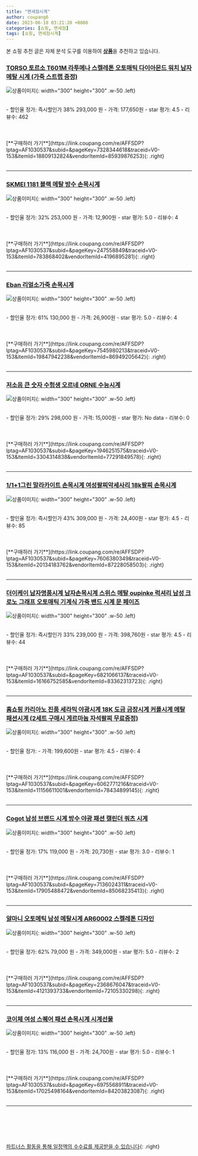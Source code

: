 ```yaml
---
title: "면세점시계"
author: coupang6
date: 2023-06-18 03:21:20 +0800
categories: [쇼핑, 면세점]
tags: [쇼핑, 면세점시계]
---
```


본 쇼핑 추천 글은 자체 분석 도구를 이용하여 [**상품**](https://link.coupang.com/a/bao1ui)을 추천하고 있습니다.

### [TORSO 토르소 T601M 라투메나 스켈레톤 오토매틱 다이아몬드 워치 남자 메탈 시계 (가죽 스트랩 증정)](https://link.coupang.com/re/AFFSDP?lptag=AF1030537&subid=&pageKey=7328344618&traceid=V0-153&itemId=18809132824&vendorItemId=85939876253)

![상품이미지](https://thumbnail10.coupangcdn.com/thumbnails/remote/230x230ex/image/vendor_inventory/46c4/f69da5b0de6556bd7f5871456ff0764ba193a97cc7c315f7a9cc3992c05a.jpg){: width="300" height="300" .w-50 .left}


<br>
- 할인율 정가: 즉시할인가 38%  293,000   원
- 가격: 177,650원
- star 평가: 4.5
- 리뷰수: 462
<br>
<br>
<br>
<br>
[**구매하러 가기**](https://link.coupang.com/re/AFFSDP?lptag=AF1030537&subid=&pageKey=7328344618&traceid=V0-153&itemId=18809132824&vendorItemId=85939876253){: .right}
<br>
<br>

---

### [SKMEI 1181 블랙 메탈 방수 손목시계](https://link.coupang.com/re/AFFSDP?lptag=AF1030537&subid=&pageKey=247558849&traceid=V0-153&itemId=783868402&vendorItemId=4196895281)

![상품이미지](https://thumbnail10.coupangcdn.com/thumbnails/remote/230x230ex/image/vendor_inventory/2976/35c32194e56247d45f50757879d6705247f31f75ac42e6f82e6c154535cb.jpg){: width="300" height="300" .w-50 .left}


<br>
- 할인율 정가: 32%  253,000   원
- 가격: 12,900원
- star 평가: 5.0
- 리뷰수: 4
<br>
<br>
<br>
<br>
[**구매하러 가기**](https://link.coupang.com/re/AFFSDP?lptag=AF1030537&subid=&pageKey=247558849&traceid=V0-153&itemId=783868402&vendorItemId=4196895281){: .right}
<br>
<br>

---

### [Eban 리얼소가죽 손목시계](https://link.coupang.com/re/AFFSDP?lptag=AF1030537&subid=&pageKey=7545980213&traceid=V0-153&itemId=19847942238&vendorItemId=86949205642)

![상품이미지](https://thumbnail6.coupangcdn.com/thumbnails/remote/230x230ex/image/vendor_inventory/2604/e30bf7f1777b231d96365faa848ec710683dda97a20723e0cf5e5bd72cfa.png){: width="300" height="300" .w-50 .left}


<br>
- 할인율 정가: 61%  130,000   원
- 가격: 26,900원
- star 평가: 5.0
- 리뷰수: 4
<br>
<br>
<br>
<br>
[**구매하러 가기**](https://link.coupang.com/re/AFFSDP?lptag=AF1030537&subid=&pageKey=7545980213&traceid=V0-153&itemId=19847942238&vendorItemId=86949205642){: .right}
<br>
<br>

---

### [저소음 큰 숫자 수험생 오르네 ORNE 수능시계](https://link.coupang.com/re/AFFSDP?lptag=AF1030537&subid=&pageKey=1946251575&traceid=V0-153&itemId=3304314838&vendorItemId=77291849578)

![상품이미지](https://thumbnail6.coupangcdn.com/thumbnails/remote/230x230ex/image/vendor_inventory/38d9/736dd15f6f53d81b247c79afb39114256c89dd7881a610d5f59cb30340a1.jpg){: width="300" height="300" .w-50 .left}


<br>
- 할인율 정가: 29%  298,000   원
- 가격: 15,000원
- star 평가: No data
- 리뷰수: 0
<br>
<br>
<br>
<br>
[**구매하러 가기**](https://link.coupang.com/re/AFFSDP?lptag=AF1030537&subid=&pageKey=1946251575&traceid=V0-153&itemId=3304314838&vendorItemId=77291849578){: .right}
<br>
<br>

---

### [1/1+1그린 말라카이트 손목시계 여성팔찌악세사리 18k팔찌 손목시계](https://link.coupang.com/re/AFFSDP?lptag=AF1030537&subid=&pageKey=7606380349&traceid=V0-153&itemId=20134183762&vendorItemId=87228058503)

![상품이미지](https://thumbnail8.coupangcdn.com/thumbnails/remote/230x230ex/image/vendor_inventory/8f1b/8d1457937392f27c32741e400c1294ea6fc358e59fe380448bcd76da510f.png){: width="300" height="300" .w-50 .left}


<br>
- 할인율 정가: 즉시할인가 43%  309,000   원
- 가격: 24,400원
- star 평가: 4.5
- 리뷰수: 85
<br>
<br>
<br>
<br>
[**구매하러 가기**](https://link.coupang.com/re/AFFSDP?lptag=AF1030537&subid=&pageKey=7606380349&traceid=V0-153&itemId=20134183762&vendorItemId=87228058503){: .right}
<br>
<br>

---

### [더이케이 남자명품시계 남자손목시계 스위스 메탈 oupinke 럭셔리 남성 크로노 그래프 오토매틱 기계식 가죽 밴드 시계 문 페이즈](https://link.coupang.com/re/AFFSDP?lptag=AF1030537&subid=&pageKey=6821066137&traceid=V0-153&itemId=16166752585&vendorItemId=83362313723)

![상품이미지](https://thumbnail6.coupangcdn.com/thumbnails/remote/230x230ex/image/vendor_inventory/365e/7cdcf309e309e92c995850d232f58043040218283ed136c1a0f448cd5191.jpeg){: width="300" height="300" .w-50 .left}


<br>
- 할인율 정가: 즉시할인가 33%  239,000   원
- 가격: 398,760원
- star 평가: 4.5
- 리뷰수: 44
<br>
<br>
<br>
<br>
[**구매하러 가기**](https://link.coupang.com/re/AFFSDP?lptag=AF1030537&subid=&pageKey=6821066137&traceid=V0-153&itemId=16166752585&vendorItemId=83362313723){: .right}
<br>
<br>

---

### [홈쇼핑 카리아노 진품 세라믹 야광시계 18K 도금 금장시계 커플시계 메탈 패션시계 (2세트 구매시 게르마늄 자석팔찌 무료증정)](https://link.coupang.com/re/AFFSDP?lptag=AF1030537&subid=&pageKey=6062771216&traceid=V0-153&itemId=11156611001&vendorItemId=78434899145)

![상품이미지](https://thumbnail6.coupangcdn.com/thumbnails/remote/230x230ex/image/vendor_inventory/ad74/dc4f0fe7f79e3c32e09478b5d8109d10d266dd554ea5f50edaaa3d530caf.jpg){: width="300" height="300" .w-50 .left}


<br>
- 할인율 정가: 
- 가격: 199,600원
- star 평가: 4.5
- 리뷰수: 4
<br>
<br>
<br>
<br>
[**구매하러 가기**](https://link.coupang.com/re/AFFSDP?lptag=AF1030537&subid=&pageKey=6062771216&traceid=V0-153&itemId=11156611001&vendorItemId=78434899145){: .right}
<br>
<br>

---

### [Cogot 남성 브랜드 시계 방수 야광 패션 캘린더 쿼츠 시계](https://link.coupang.com/re/AFFSDP?lptag=AF1030537&subid=&pageKey=7136024311&traceid=V0-153&itemId=17905488472&vendorItemId=85068235413)

![상품이미지](https://thumbnail9.coupangcdn.com/thumbnails/remote/230x230ex/image/vendor_inventory/cc37/d4d81fcbd9c1d02e460e5df3bcf8dd9dd6cb1cdeec50b3d9bb48fd3b2745.jpg){: width="300" height="300" .w-50 .left}


<br>
- 할인율 정가: 17%  119,000   원
- 가격: 20,730원
- star 평가: 3.0
- 리뷰수: 1
<br>
<br>
<br>
<br>
[**구매하러 가기**](https://link.coupang.com/re/AFFSDP?lptag=AF1030537&subid=&pageKey=7136024311&traceid=V0-153&itemId=17905488472&vendorItemId=85068235413){: .right}
<br>
<br>

---

### [알마니 오토메틱 남성 메탈시계 AR60002 스켈레톤 디자인](https://link.coupang.com/re/AFFSDP?lptag=AF1030537&subid=&pageKey=2368676047&traceid=V0-153&itemId=4121393733&vendorItemId=72105330298)

![상품이미지](https://thumbnail8.coupangcdn.com/thumbnails/remote/230x230ex/image/vendor_inventory/acc7/46fdc2637b9e8223808c945eed233ca02d8b741c4427813b617589465a60.jpg){: width="300" height="300" .w-50 .left}


<br>
- 할인율 정가: 62%  79,000   원
- 가격: 349,000원
- star 평가: 5.0
- 리뷰수: 2
<br>
<br>
<br>
<br>
[**구매하러 가기**](https://link.coupang.com/re/AFFSDP?lptag=AF1030537&subid=&pageKey=2368676047&traceid=V0-153&itemId=4121393733&vendorItemId=72105330298){: .right}
<br>
<br>

---

### [코이체 여성 스퀘어 패션 손목시계 시계선물](https://link.coupang.com/re/AFFSDP?lptag=AF1030537&subid=&pageKey=6975568911&traceid=V0-153&itemId=17025498164&vendorItemId=84203823087)

![상품이미지](https://thumbnail10.coupangcdn.com/thumbnails/remote/230x230ex/image/vendor_inventory/04d7/77679a9e0debbeb56354dd32622cfaf14cf592a58e84f53de16340c8014f.jpg){: width="300" height="300" .w-50 .left}


<br>
- 할인율 정가: 13%  116,000   원
- 가격: 24,700원
- star 평가: 5.0
- 리뷰수: 1
<br>
<br>
<br>
<br>
[**구매하러 가기**](https://link.coupang.com/re/AFFSDP?lptag=AF1030537&subid=&pageKey=6975568911&traceid=V0-153&itemId=17025498164&vendorItemId=84203823087){: .right}
<br>
<br>

---
<br><br><br><br><br> [파트너스 활동을 통해 일정액의 수수료를 제공받을 수 있습니다](https://link.coupang.com/a/bao1ui){: .right}